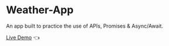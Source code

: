 # Weather-App

An app built to practice the use of APIs, Promises & Async/Await.

[Live Demo](https://terencechew.github.io/weather-app/) :point_left:

